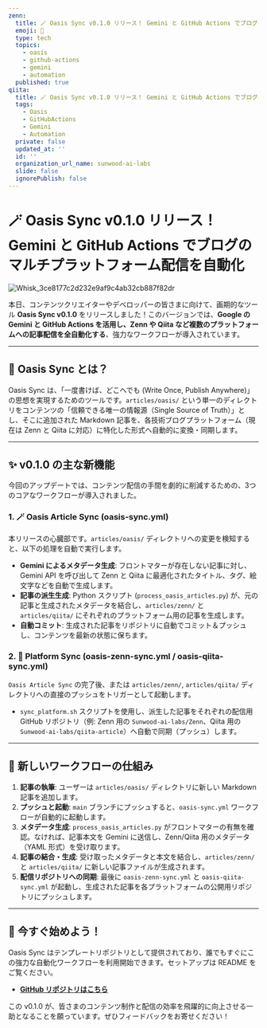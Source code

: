 ```yaml
---
zenn:
  title: 🪄 Oasis Sync v0.1.0 リリース！ Gemini と GitHub Actions でブログのマルチプラットフォーム配信を自動化
  emoji: 🚀
  type: tech
  topics:
    - oasis
    - github-actions
    - gemini
    - automation
  published: true
qiita:
  title: 🪄 Oasis Sync v0.1.0 リリース！ Gemini と GitHub Actions でブログのマルチプラットフォーム配信を自動化
  tags:
    - Oasis
    - GitHubActions
    - Gemini
    - Automation
  private: false
  updated_at: ''
  id: ''
  organization_url_name: sunwood-ai-labs
  slide: false
  ignorePublish: false
---
```


# 🪄 Oasis Sync v0.1.0 リリース！ Gemini と GitHub Actions でブログのマルチプラットフォーム配信を自動化

![Whisk_3ce8177c2d232e9af9c4ab32cb887f82dr](https://github.com/user-attachments/assets/e0e7992e-ebd2-4938-a711-08f5a50543c0)


本日、コンテンツクリエイターやデベロッパーの皆さまに向けて、画期的なツール **Oasis Sync v0.1.0** をリリースしました！このバージョンでは、**Google の Gemini と GitHub Actions を活用し、Zenn や Qiita など複数のプラットフォームへの記事配信を全自動化する**、強力なワークフローが導入されています。

---

## 📖 Oasis Sync とは？

Oasis Sync は、「一度書けば、どこへでも (Write Once, Publish Anywhere)」の思想を実現するためのツールです。`articles/oasis/` という単一のディレクトリをコンテンツの「信頼できる唯一の情報源（Single Source of Truth）」とし、そこに追加された Markdown 記事を、各技術ブログプラットフォーム（現在は Zenn と Qiita に対応）に特化した形式へ自動的に変換・同期します。

---

## ✨ v0.1.0 の主な新機能

今回のアップデートでは、コンテンツ配信の手間を劇的に削減するための、3つのコアなワークフローが導入されました。

### 1. 🪄 **Oasis Article Sync (oasis-sync.yml)**
本リリースの心臓部です。`articles/oasis/` ディレクトリへの変更を検知すると、以下の処理を自動で実行します。
- **Gemini によるメタデータ生成**: フロントマターが存在しない記事に対し、Gemini API を呼び出して Zenn と Qiita に最適化されたタイトル、タグ、絵文字などを自動で生成します。
- **記事の派生生成**: Python スクリプト (`process_oasis_articles.py`) が、元の記事と生成されたメタデータを結合し、`articles/zenn/` と `articles/qiita/` にそれぞれのプラットフォーム用の記事を生成します。
- **自動コミット**: 生成された記事をリポジトリに自動でコミット＆プッシュし、コンテンツを最新の状態に保ちます。

### 2. 📜 **Platform Sync (oasis-zenn-sync.yml / oasis-qiita-sync.yml)**
`Oasis Article Sync` の完了後、または `articles/zenn/`, `articles/qiita/` ディレクトリへの直接のプッシュをトリガーとして起動します。
- `sync_platform.sh` スクリプトを使用し、派生した記事をそれぞれの配信用 GitHub リポジトリ（例: Zenn 用の `Sunwood-ai-labs/Zenn`、Qiita 用の `Sunwood-ai-labs/qiita-article`）へ自動で同期（プッシュ）します。

---

## 🧱 新しいワークフローの仕組み

1.  **記事の執筆**: ユーザーは `articles/oasis/` ディレクトリに新しい Markdown 記事を追加します。  
2.  **プッシュと起動**: `main` ブランチにプッシュすると、`oasis-sync.yml` ワークフローが自動的に起動します。  
3.  **メタデータ生成**: `process_oasis_articles.py` がフロントマターの有無を確認。なければ、記事本文を Gemini に送信し、Zenn/Qiita 用のメタデータ（YAML 形式）を受け取ります。  
4.  **記事の結合・生成**: 受け取ったメタデータと本文を結合し、`articles/zenn/` と `articles/qiita/` に新しい記事ファイルが生成されます。  
5.  **配信リポジトリへの同期**: 最後に `oasis-zenn-sync.yml` と `oasis-qiita-sync.yml` が起動し、生成された記事を各プラットフォームの公開用リポジトリにプッシュします。  

---

## 🚀 今すぐ始めよう！

Oasis Sync はテンプレートリポジトリとして提供されており、誰でもすぐにこの強力な自動化ワークフローを利用開始できます。セットアップは README をご覧ください。

- **[GitHub リポジトリはこちら](https://github.com/Sunwood-ai-labs/oasis-sync.git)**

この v0.1.0 が、皆さまのコンテンツ制作と配信の効率を飛躍的に向上させる一助となることを願っています。ぜひフィードバックをお寄せください！
